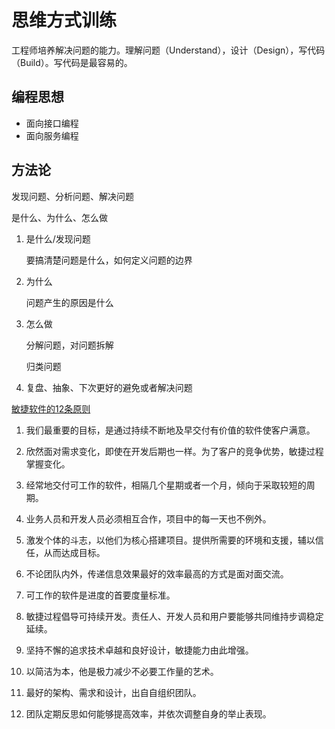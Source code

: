 # 思维方式训练

工程师培养解决问题的能力。理解问题（Understand），设计（Design），写代码（Build）。写代码是最容易的。

## 编程思想

* 面向接口编程
* 面向服务编程

## 方法论

发现问题、分析问题、解决问题

是什么、为什么、怎么做

1. 是什么/发现问题

    要搞清楚问题是什么，如何定义问题的边界

2. 为什么

    问题产生的原因是什么

3. 怎么做

    分解问题，对问题拆解

    归类问题

4. 复盘、抽象、下次更好的避免或者解决问题

[敏捷软件的12条原则](http://agilemanifesto.org/iso/zhchs/principles.html)

1. 我们最重要的目标，是通过持续不断地及早交付有价值的软件使客户满意。

2. 欣然面对需求变化，即使在开发后期也一样。为了客户的竞争优势，敏捷过程掌握变化。

3. 经常地交付可工作的软件，相隔几个星期或者一个月，倾向于采取较短的周期。

4. 业务人员和开发人员必须相互合作，项目中的每一天也不例外。

5. 激发个体的斗志，以他们为核心搭建项目。提供所需要的环境和支援，辅以信任，从而达成目标。

6. 不论团队内外，传递信息效果最好的效率最高的方式是面对面交流。

7. 可工作的软件是进度的首要度量标准。

8. 敏捷过程倡导可持续开发。责任人、开发人员和用户要能够共同维持步调稳定延续。

9. 坚持不懈的追求技术卓越和良好设计，敏捷能力由此增强。

10. 以简洁为本，他是极力减少不必要工作量的艺术。

11. 最好的架构、需求和设计，出自自组织团队。

12. 团队定期反思如何能够提高效率，并依次调整自身的举止表现。
